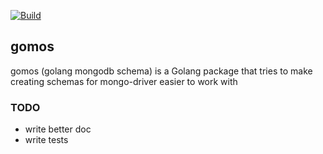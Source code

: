 [![Build](https://github.com/lakexyde/gomos/workflows/Test/badge.svg)](https://github.com/lakexyde/gomos/actions?query=workflow%3ATest+branch%3Amaster)

## gomos
gomos (golang mongodb schema) is a Golang package that tries to make creating schemas for mongo-driver easier to work with

### TODO
* write better doc
* write tests